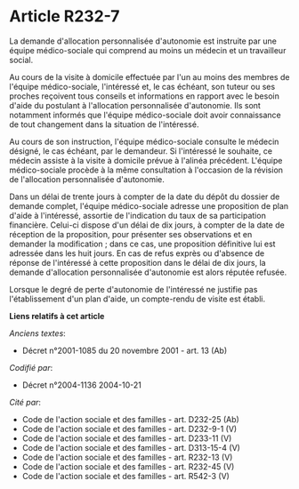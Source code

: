 # Article R232-7

La demande d'allocation personnalisée d'autonomie est instruite par une équipe médico-sociale qui comprend au moins un
médecin et un travailleur social.

Au cours de la visite à domicile effectuée par l'un au moins des membres de l'équipe médico-sociale, l'intéressé et, le cas
échéant, son tuteur ou ses proches reçoivent tous conseils et informations en rapport avec le besoin d'aide du postulant à
l'allocation personnalisée d'autonomie. Ils sont notamment informés que l'équipe médico-sociale doit avoir connaissance de
tout changement dans la situation de l'intéressé.

Au cours de son instruction, l'équipe médico-sociale consulte le médecin désigné, le cas échéant, par le demandeur. Si
l'intéressé le souhaite, ce médecin assiste à la visite à domicile prévue à l'alinéa précédent. L'équipe médico-sociale
procède à la même consultation à l'occasion de la révision de l'allocation personnalisée d'autonomie.

Dans un délai de trente jours à compter de la date du dépôt du dossier de demande complet, l'équipe médico-sociale adresse
une proposition de plan d'aide à l'intéressé, assortie de l'indication du taux de sa participation financière. Celui-ci
dispose d'un délai de dix jours, à compter de la date de réception de la proposition, pour présenter ses observations et en
demander la modification ; dans ce cas, une proposition définitive lui est adressée dans les huit jours. En cas de refus
exprès ou d'absence de réponse de l'intéressé à cette proposition dans le délai de dix jours, la demande d'allocation
personnalisée d'autonomie est alors réputée refusée.

Lorsque le degré de perte d'autonomie de l'intéressé ne justifie pas l'établissement d'un plan d'aide, un compte-rendu de
visite est établi.

**Liens relatifs à cet article**

_Anciens textes_:

  - Décret n°2001-1085 du 20 novembre 2001 - art. 13 (Ab)

_Codifié par_:

  - Décret n°2004-1136 2004-10-21

_Cité par_:

  - Code de l'action sociale et des familles - art. D232-25 (Ab)
  - Code de l'action sociale et des familles - art. D232-9-1 (V)
  - Code de l'action sociale et des familles - art. D233-11 (V)
  - Code de l'action sociale et des familles - art. D313-15-4 (V)
  - Code de l'action sociale et des familles - art. R232-13 (V)
  - Code de l'action sociale et des familles - art. R232-45 (V)
  - Code de l'action sociale et des familles - art. R542-3 (V)

